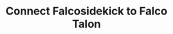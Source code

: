 ---
title: Connect Falcosidekick to Falco Talon
description: How to receive the Falco Events from Falcosidekick
categories: [Examples]
tags: [test, sample, docs]
---